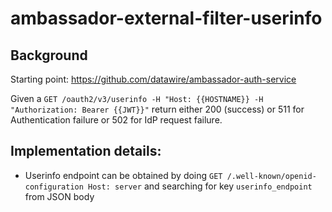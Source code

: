 # ambassador-external-filter-userinfo
## Background
Starting point: https://github.com/datawire/ambassador-auth-service

Given a `GET /oauth2/v3/userinfo -H "Host: {{HOSTNAME}} -H "Authorization: Bearer {{JWT}}"` return either 200 (success) or 511 for Authentication failure or 502 for IdP request failure.

## Implementation details:
- Userinfo endpoint can be obtained by doing `GET /.well-known/openid-configuration Host: server` and searching for key `userinfo_endpoint` from JSON body